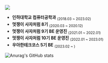 
<a href="https://blog.hongo.app/">
  <img src="https://img.shields.io/badge/-Blog-orange?style=flat-square"/>
</a>




* **인하대학교 컴퓨터공학과** <sub>(2018.03 ~ 2023.02)</sub>  
* **멋쟁이 사자처럼 8기** <sub>(2020.03 ~ 2020.12)</sub>  
* **멋쟁이 사자처럼 9기 BE 운영진** <sub>(2021.01 ~ 2022.01)</sub>  
* **멋쟁이 사자처럼 10기 BE 운영진** <sub>(2022.01 ~ 2023.01)</sub>
* **우아한테크코스 5기 BE** <sub>(2023.02 ~ )</sub>





![Anurag's GitHub stats](https://github-readme-stats.vercel.app/api?username=hgo641&show_icons=true&theme=algolia)




